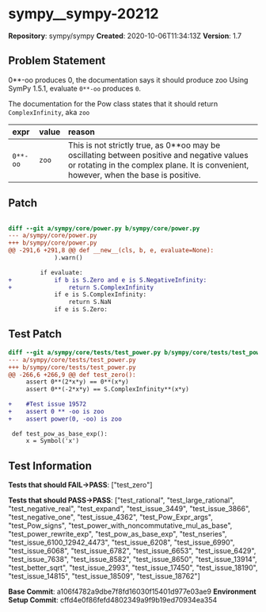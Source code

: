 # sympy__sympy-20212

**Repository**: sympy/sympy
**Created**: 2020-10-06T11:34:13Z
**Version**: 1.7

## Problem Statement

0**-oo produces 0, the documentation says it should produce zoo
Using SymPy 1.5.1, evaluate `0**-oo` produces `0`.

The documentation for the Pow class states that it should return `ComplexInfinity`, aka `zoo`

| expr | value | reason |
| :-- | :-- | :--|
| `0**-oo` | `zoo` | This is not strictly true, as 0**oo may be oscillating between positive and negative values or rotating in the complex plane. It is convenient, however, when the base is positive.|



## Patch

```diff

diff --git a/sympy/core/power.py b/sympy/core/power.py
--- a/sympy/core/power.py
+++ b/sympy/core/power.py
@@ -291,6 +291,8 @@ def __new__(cls, b, e, evaluate=None):
             ).warn()
 
         if evaluate:
+            if b is S.Zero and e is S.NegativeInfinity:
+                return S.ComplexInfinity
             if e is S.ComplexInfinity:
                 return S.NaN
             if e is S.Zero:


```

## Test Patch

```diff
diff --git a/sympy/core/tests/test_power.py b/sympy/core/tests/test_power.py
--- a/sympy/core/tests/test_power.py
+++ b/sympy/core/tests/test_power.py
@@ -266,6 +266,9 @@ def test_zero():
     assert 0**(2*x*y) == 0**(x*y)
     assert 0**(-2*x*y) == S.ComplexInfinity**(x*y)
 
+    #Test issue 19572
+    assert 0 ** -oo is zoo
+    assert power(0, -oo) is zoo
 
 def test_pow_as_base_exp():
     x = Symbol('x')

```

## Test Information

**Tests that should FAIL→PASS**: ["test_zero"]

**Tests that should PASS→PASS**: ["test_rational", "test_large_rational", "test_negative_real", "test_expand", "test_issue_3449", "test_issue_3866", "test_negative_one", "test_issue_4362", "test_Pow_Expr_args", "test_Pow_signs", "test_power_with_noncommutative_mul_as_base", "test_power_rewrite_exp", "test_pow_as_base_exp", "test_nseries", "test_issue_6100_12942_4473", "test_issue_6208", "test_issue_6990", "test_issue_6068", "test_issue_6782", "test_issue_6653", "test_issue_6429", "test_issue_7638", "test_issue_8582", "test_issue_8650", "test_issue_13914", "test_better_sqrt", "test_issue_2993", "test_issue_17450", "test_issue_18190", "test_issue_14815", "test_issue_18509", "test_issue_18762"]

**Base Commit**: a106f4782a9dbe7f8fd16030f15401d977e03ae9
**Environment Setup Commit**: cffd4e0f86fefd4802349a9f9b19ed70934ea354
